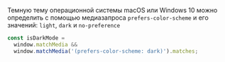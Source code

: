 Темную тему операционной системы macOS или Windows 10 можно определить с помощью медиазапроса `prefers-color-scheme` и его значений: `light`, `dark` и `no-preference`

```js
const isDarkMode =
  window.matchMedia &&
  window.matchMedia('(prefers-color-scheme: dark)').matches;
```
